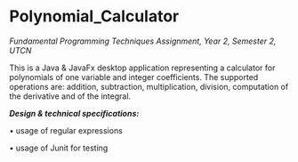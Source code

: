 # Polynomial_Calculator

_Fundamental Programming Techniques Assignment, Year 2, Semester 2, UTCN_

This is a Java & JavaFx desktop application representing a calculator for polynomials of one variable and integer coefficients. The supported operations are: addition, 
subtraction, multiplication, division, computation of the derivative and of the integral.

**_Design & technical specifications:_** 

• usage of regular expressions

• usage of Junit for testing
